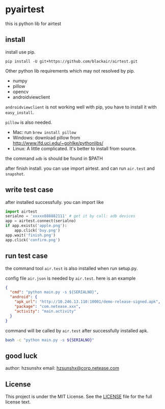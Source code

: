 pyairtest
=====
this is python lib for airtest

## install
install use pip.
```
pip install -U git+https://github.com/blackair/airtest.git
```

Other python lib requirements which may not resolved by pip.

* numpy
* pillow
* opencv
* androidviewclient

`androidviewclient` is not working well with pip, you have to install it with `easy_install`.

`pillow` is also needed.

* Mac: run `brew install pillow`
* Windows: download pillow from <http://www.lfd.uci.edu/~gohlke/pythonlibs/>
* Linux: A little complicated. It's better to install from source.

the command `adb` is should be found in $PATH

after finish install. you can use import airtest. and can run `air.test` and `snapshot`.

## write test case
after installed successfully. you can import like
```python
import airtest
serialno = 'xxxxx888882111' # get it by call: adb devices
app = airtest.connect(serialno)
if app.exists('apple.png'):
    app.click('buy.png')
app.wait('finish.png')
app.click('confirm.png')
```

## run test case
the command tool `air.test` is also installed when run setup.py.

config file `air.json` is needed by `air.test`. here is an example
```json
{
  "cmd": "python main.py -s ${SERIALNO}",
  "android": {
    "apk_url": "http://10.246.13.110:10001/demo-release-signed.apk",
    "package": "com.netease.xxx",
    "activity": "main.activity"
  }
}
```

command will be called by `air.test` after successfully installed apk.
```sh
bash -c "python main.py -s ${SERIALNO}"
```

## good luck
author: hzsunshx
email: hzsunshx@corp.netease.com

## License
This project is under the MIT License. See the [LICENSE](LICENSE) file for the full license text.
